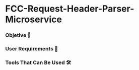 # FCC-Request-Header-Parser-Microservice

### Objetive 🎯

### User Requirements 📜

### Tools That Can Be Used 🛠
